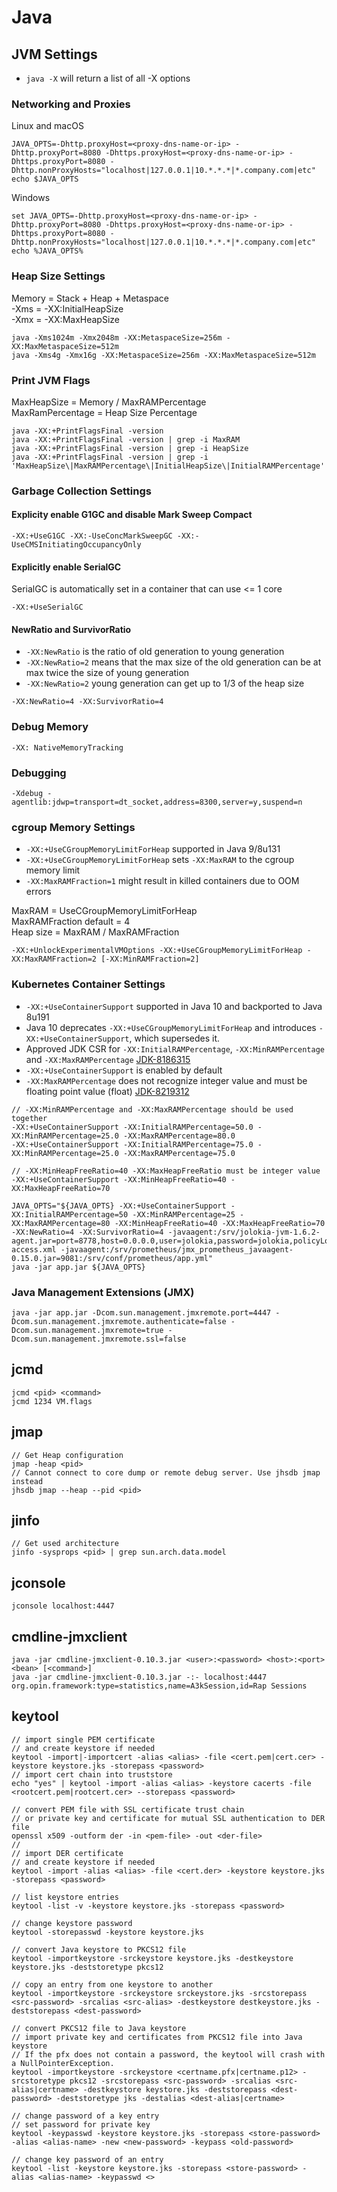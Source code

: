 # Java

## JVM Settings

- `java -X` will return a list of all -X options

### Networking and Proxies

Linux and macOS
```
JAVA_OPTS=-Dhttp.proxyHost=<proxy-dns-name-or-ip> -Dhttp.proxyPort=8080 -Dhttps.proxyHost=<proxy-dns-name-or-ip> -Dhttps.proxyPort=8080 -Dhttp.nonProxyHosts="localhost|127.0.0.1|10.*.*.*|*.company.com‌​|etc"
echo $JAVA_OPTS
```

Windows
```
set JAVA_OPTS=-Dhttp.proxyHost=<proxy-dns-name-or-ip> -Dhttp.proxyPort=8080 -Dhttps.proxyHost=<proxy-dns-name-or-ip> -Dhttps.proxyPort=8080 -Dhttp.nonProxyHosts="localhost|127.0.0.1|10.*.*.*|*.company.com‌​|etc"
echo %JAVA_OPTS%
```

### Heap Size Settings

Memory = Stack + Heap + Metaspace<br />
-Xms = -XX:InitialHeapSize<br />
-Xmx = -XX:MaxHeapSize<br />

```
java -Xms1024m -Xmx2048m -XX:MetaspaceSize=256m -XX:MaxMetaspaceSize=512m
java -Xms4g -Xmx16g -XX:MetaspaceSize=256m -XX:MaxMetaspaceSize=512m
```

### Print JVM Flags

MaxHeapSize = Memory / MaxRAMPercentage<br />
MaxRamPercentage = Heap Size Percentage<br />

```
java -XX:+PrintFlagsFinal -version
java -XX:+PrintFlagsFinal -version | grep -i MaxRAM
java -XX:+PrintFlagsFinal -version | grep -i HeapSize
java -XX:+PrintFlagsFinal -version | grep -i 'MaxHeapSize\|MaxRAMPercentage\|InitialHeapSize\|InitialRAMPercentage'
```

### Garbage Collection Settings

#### Explicity enable G1GC and disable Mark Sweep Compact

```
-XX:+UseG1GC -XX:-UseConcMarkSweepGC -XX:-UseCMSInitiatingOccupancyOnly
```

#### Explicitly enable SerialGC

SerialGC is automatically set in a container that can use <= 1 core

```
-XX:+UseSerialGC
```

#### NewRatio and SurvivorRatio

- `-XX:NewRatio` is the ratio of old generation to young generation
- `-XX:NewRatio=2` means that the max size of the old generation can be at max twice the size of young generation
- `-XX:NewRatio=2` young generation can get up to 1/3 of the heap size

```
-XX:NewRatio=4 -XX:SurvivorRatio=4
```

### Debug Memory

```
-XX: NativeMemoryTracking
```

### Debugging

`-Xdebug -agentlib:jdwp=transport=dt_socket,address=8300,server=y,suspend=n`

### cgroup Memory Settings

- `-XX:+UseCGroupMemoryLimitForHeap` supported in Java 9/8u131<br />
- `-XX:+UseCGroupMemoryLimitForHeap` sets `-XX:MaxRAM` to the cgroup memory limit<br />
- `-XX:MaxRAMFraction=1` might result in killed containers due to OOM errors<br />

MaxRAM = UseCGroupMemoryLimitForHeap<br />
MaxRAMFraction default = 4<br />
Heap size = MaxRAM / MaxRAMFraction<br />

```
-XX:+UnlockExperimentalVMOptions -XX:+UseCGroupMemoryLimitForHeap -XX:MaxRAMFraction=2 [-XX:MinRAMFraction=2]
```

### Kubernetes Container Settings

- `-XX:+UseContainerSupport` supported in Java 10 and backported to Java 8u191<br />
- Java 10 deprecates `-XX:+UseCGroupMemoryLimitForHeap` and introduces `-XX:+UseContainerSupport`, which supersedes it.<br />
- Approved JDK CSR for `-XX:InitialRAMPercentage`, `-XX:MinRAMPercentage` and `-XX:MaxRAMPercentage` [JDK-8186315](https://bugs.openjdk.java.net/browse/JDK-8186315)<br />
- `-XX:+UseContainerSupport` is enabled by default<br />
- `-XX:MaxRAMPercentage` does not recognize integer value and must be floating point value (float) [JDK-8219312](https://bugs.java.com/bugdatabase/view_bug.do?bug_id=8219312)<br />

```
// -XX:MinRAMPercentage and -XX:MaxRAMPercentage should be used together
-XX:+UseContainerSupport -XX:InitialRAMPercentage=50.0 -XX:MinRAMPercentage=25.0 -XX:MaxRAMPercentage=80.0
-XX:+UseContainerSupport -XX:InitialRAMPercentage=75.0 -XX:MinRAMPercentage=25.0 -XX:MaxRAMPercentage=75.0
```

```
// -XX:MinHeapFreeRatio=40 -XX:MaxHeapFreeRatio must be integer value
-XX:+UseContainerSupport -XX:MinHeapFreeRatio=40 -XX:MaxHeapFreeRatio=70
```

```
JAVA_OPTS="${JAVA_OPTS} -XX:+UseContainerSupport -XX:InitialRAMPercentage=50 -XX:MinRAMPercentage=25 -XX:MaxRAMPercentage=80 -XX:MinHeapFreeRatio=40 -XX:MaxHeapFreeRatio=70 -XX:NewRatio=4 -XX:SurvivorRatio=4 -javaagent:/srv/jolokia-jvm-1.6.2-agent.jar=port=8778,host=0.0.0.0,user=jolokia,password=jolokia,policyLocation=classpath:/srv/jolokia/jolokia-access.xml -javaagent:/srv/prometheus/jmx_prometheus_javaagent-0.15.0.jar=9081:/srv/conf/prometheus/app.yml"
java -jar app.jar ${JAVA_OPTS}
```

### Java Management Extensions (JMX)

```
java -jar app.jar -Dcom.sun.management.jmxremote.port=4447 -Dcom.sun.management.jmxremote.authenticate=false -Dcom.sun.management.jmxremote=true -Dcom.sun.management.jmxremote.ssl=false
```

## jcmd

```
jcmd <pid> <command>
jcmd 1234 VM.flags
```

## jmap

```
// Get Heap configuration
jmap -heap <pid>
// Cannot connect to core dump or remote debug server. Use jhsdb jmap instead
jhsdb jmap --heap --pid <pid>
```

## jinfo

```
// Get used architecture
jinfo -sysprops <pid> | grep sun.arch.data.model
```

## jconsole
```
jconsole localhost:4447
```

## cmdline-jmxclient
```
java -jar cmdline-jmxclient-0.10.3.jar <user>:<password> <host>:<port> <bean> [<command>]
java -jar cmdline-jmxclient-0.10.3.jar -:- localhost:4447 org.opin.framework:type=statistics,name=A3kSession,id=Rap Sessions
```

## keytool
```
// import single PEM certificate
// and create keystore if needed
keytool -import|-importcert -alias <alias> -file <cert.pem|cert.cer> -keystore keystore.jks -storepass <password>
// import cert chain into truststore
echo "yes" | keytool -import -alias <alias> -keystore cacerts -file <rootcert.pem|rootcert.cer> --storepass <password>

// convert PEM file with SSL certificate trust chain
// or private key and certificate for mutual SSL authentication to DER file
openssl x509 -outform der -in <pem-file> -out <der-file>
//
// import DER certificate
// and create keystore if needed
keytool -import -alias <alias> -file <cert.der> -keystore keystore.jks -storepass <password>

// list keystore entries
keytool -list -v -keystore keystore.jks -storepass <password>

// change keystore password
keytool -storepasswd -keystore keystore.jks

// convert Java keystore to PKCS12 file
keytool -importkeystore -srckeystore keystore.jks -destkeystore keystore.jks -deststoretype pkcs12

// copy an entry from one keystore to another
keytool -importkeystore -srckeystore srckeystore.jks -srcstorepass <src-password> -srcalias <src-alias> -destkeystore destkeystore.jks -deststorepass <dest-password>

// convert PKCS12 file to Java keystore
// import private key and certificates from PKCS12 file into Java keystore
// If the pfx does not contain a password, the keytool will crash with a NullPointerException.
keytool -importkeystore -srckeystore <certname.pfx|certname.p12> -srcstoretype pkcs12 -srcstorepass <src-password> -srcalias <src-alias|certname> -destkeystore keystore.jks -deststorepass <dest-password> -deststoretype jks -destalias <dest-alias|certname>

// change password of a key entry
// set password for private key
keytool -keypasswd -keystore keystore.jks -storepass <store-password> -alias <alias-name> -new <new-password> -keypass <old-password>

// change key password of an entry
keytool -list -keystore keystore.jks -storepass <store-password> -alias <alias-name> -keypasswd <>
```
